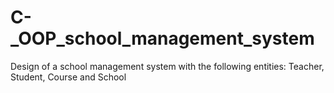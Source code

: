 # C-_OOP_school_management_system
Design of a school management system with the following entities: Teacher, Student, Course and School
